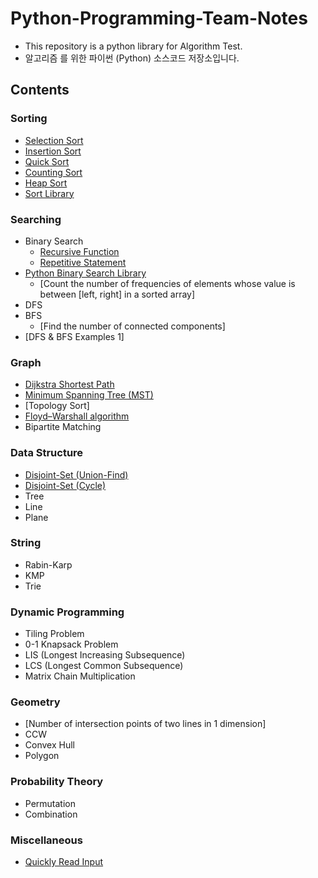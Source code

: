 # Python-Programming-Team-Notes

* This repository is a python library for Algorithm Test.
* 알고리즘 를 위한 파이썬 (Python) 소스코드 저장소입니다.

## Contents

### Sorting

* [Selection Sort](/Sorting/selection_sort.py)
* [Insertion Sort](/Sorting/insertion_sort.py)
* [Quick Sort](/Sorting/quick_sort.py)
* [Counting Sort](/Sorting/counting_sort.py)
* [Heap Sort](/Sorting/heap_sort.py)
* [Sort Library](/Sorting/sort_library.py)

 ### Searching

* Binary Search
    * [Recursive Function](/Searching/binary_search_recursive.py)
    * [Repetitive Statement](/Searching/binary_search_repetitive.py)
* [Python Binary Search Library](/Searching/python_binary_search_library.py)
    * [Count the number of frequencies of elements whose value is between \[left, right\] in a sorted array]<!-- (/Searching/count_the_number_of_frequencies_in_a_sorted_array.py) -->
* DFS
* BFS
    * [Find the number of connected components]<!--(/Searching/find_the_number_of_connected_components.py)-->
* [DFS & BFS Examples 1]<!-- (/Searching/dfs_and_bfs_example_1.py)-->

### Graph

* [Dijkstra Shortest Path](/Graph/dijkstra_shortest_path.py)
* [Minimum Spanning Tree (MST)](/Graph/minimum_spanning_tree.py)
* [Topology Sort]<!--(/Graph/topology_sort.py) -->
* [Floyd–Warshall algorithm](/Graph/floyd_warshall_shortest_path.py)
* Bipartite Matching

### Data Structure

* [Disjoint-Set (Union-Find)](/Data%20Structure/disjoint_set.py)
* [Disjoint-Set (Cycle)](/Data%20Structure/disjoint_set_cycle.py)
* Tree
* Line
* Plane

### String

* Rabin-Karp
* KMP
* Trie

### Dynamic Programming

* Tiling Problem
* 0-1 Knapsack Problem
* LIS (Longest Increasing Subsequence)
* LCS (Longest Common Subsequence)
* Matrix Chain Multiplication

### Geometry

* [Number of intersection points of two lines in 1 dimension]<!--(/Geometry/number_of_intersection_points_of_two_lines_in_1_dimension.py) -->
* CCW
* Convex Hull
* Polygon

### Probability Theory

* Permutation
* Combination
<!--
### Number Theory

* [GCD (Greatest Common Divisor)](/Number%20Theory/gcd.py)
* [LCM (Least Common Multiple)](/Number%20Theory/lcm.py)
* [Check Prime Number](/Number%20Theory/is_prime_number.py)
* [Find All Divisors](/Number%20Theory/find_all_divisors_of_a_number.py)
* [Prime Factorization](/Number%20Theory/prime_factorization.py)
* Sieve of Eratosthenes

### Signal Processing
* FFT

-->

### Miscellaneous
* [Quickly Read Input](/Miscellaneous/quick_read.py)
<!-- * Two Pointers
    * [Number of intervals whose sum is M](/Miscellaneous/number_of_intervals_whose_sum_is_M.py)
* Interval Sum
    * [Prefix Sum](/Miscellaneous/prefix_sum.py)
    * [Fenwick Tree (Binary Indexed Tree)](/Miscellaneous/fenwick_tree.py)
* [Matrix Rotation](/Miscellaneous/rotate_a_matrix_by_90_degree.py)
* Handling Recursion Limit  -->
